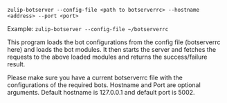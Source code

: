 ```
zulip-botserver --config-file <path to botserverrc> --hostname <address> --port <port>

```

Example: `zulip-botserver --config-file ~/botserverrc`

This program loads the bot configurations from the
config file (botserverrc here) and loads the bot modules.
It then starts the server and fetches the requests to the
above loaded modules and returns the success/failure result.

Please make sure you have a current botserverrc file with the
configurations of the required bots.
Hostname and Port are optional arguments. Default hostname is
127.0.0.1 and default port is 5002.
